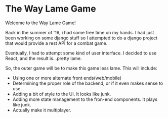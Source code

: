 # The Way Lame Game

Welcome to the Way Lame Game!

Back in the summer of '19, i had some free time on my hands. I had just been working on some django stuff so I attempted to do a django project that would provide a rest API for a combat game.

Eventually, I had to attempt some kind of user interface. I decided to use React, and the result is...pretty lame.

So, the outer game will be to make this game less lame. This will include:
* Using one or more alternate front ends(web/mobile)
* Determining the proper role of the backend, or if it even makes sense to use.
* Adding a bit of style to the UI. It looks like junk.
* Adding more state management to the fron-end components. It plays like junk.
* Actually make it multiplayer.

